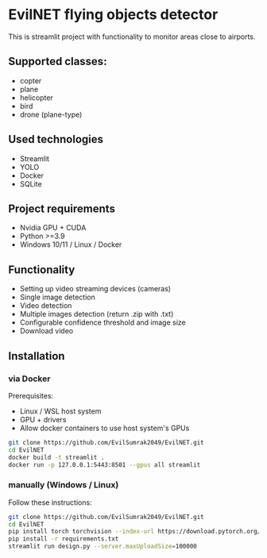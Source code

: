 # EvilNET flying objects detector
This is streamlit project with functionality to monitor areas close to airports.

## Supported classes:
- copter
- plane
- helicopter
- bird
- drone (plane-type)

## Used technologies
- Streamlit
- YOLO
- Docker
- SQLite

## Project requirements
- Nvidia GPU + CUDA
- Python >=3.9
- Windows 10/11 / Linux / Docker

## Functionality
- Setting up video streaming devices (cameras)
- Single image detection
- Video detection
- Multiple images detection (return .zip with .txt)
- Configurable confidence threshold and image size
- Download video

## Installation
### via Docker
Prerequisites:
- Linux / WSL host system
- GPU + drivers
- Allow docker containers to use host system's GPUs

```bash
git clone https://github.com/EvilSumrak2049/EvilNET.git
cd EvilNET
docker build -t streamlit .
docker run -p 127.0.0.1:5443:8501 --gpus all streamlit
```

### manually (Windows / Linux)
Follow these instructions:
```bash
git clone https://github.com/EvilSumrak2049/EvilNET.git
cd EvilNET
pip install torch torchvision --index-url https://download.pytorch.org/whl/cu121
pip install -r requirements.txt
streamlit run design.py --server.maxUploadSize=100000
```
